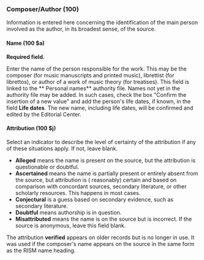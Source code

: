 ### Composer/Author (100)

Information is entered here concerning the identification of the main person involved as the author, in its broadest sense, of the source.

#### Name (100 $a)

**Required field.**

Enter the name of the person responsible for the work. This may be the composer (for music manuscripts and printed music), librettist (for librettos), or author of a work of music theory (for treatises). This field is linked to the ** Personal names** authority file. Names not yet in the authority file may be added. In such cases, check the box "Confirm the insertion of a new value" and add the person's life dates, if known, in the field **Life dates**. The new name, including life dates, will be confirmed and edited by the Editorial Center.

#### Attribution (100 $j)

Select an indicator to describe the level of certainty of the attribution if any of these situations apply. If not, leave blank.

- **Alleged** means the name is present on the source, but the attribution is questionable or doubtful.
- **Ascertained** means the name is partially present or entirely absent from the source, but attribution is ( reasonably) certain and based on comparison with concordant sources, secondary literature, or other scholarly resources. This happens in most cases.
- **Conjectural** is a guess based on secondary evidence, such as secondary literature.
- **Doubtful** means authorship is in question.
- **Misattributed** means the name is on the source but is incorrect. If the source is anonymous, leave this field blank.

The attribution **verified** appears on older records but is no longer in use. It was used if the composer's name appears on the source in the same form as the RISM name heading.
